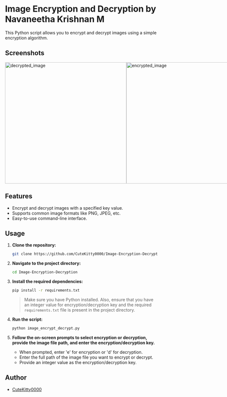 # Image Encryption and Decryption by Navaneetha Krishnan M

This Python script allows you to encrypt and decrypt images using a simple encryption algorithm.

## Screenshots

<div style="display:flex">
  <img src="https://github.com/CuteKitty0000/PRODIGY_CS_02/assets/144705877/f0f15326-6345-480b-b334-f7dd91f67ce0" alt="decrypted_image" width="400"/>
  <img src="https://github.com/CuteKitty0000/PRODIGY_CS_02/assets/144705877/ea632872-68a1-4182-864d-42ba8522586c" alt="encrypted_image" width="400"/>
</div>

## Features

- Encrypt and decrypt images with a specified key value.
- Supports common image formats like PNG, JPEG, etc.
- Easy-to-use command-line interface.

## Usage

1. **Clone the repository:**
   ```bash
   git clone https://github.com/CuteKitty0000/Image-Encryption-Decryption.git
   ```

2. **Navigate to the project directory:**
   ```bash
   cd Image-Encryption-Decryption
   ```

3. **Install the required dependencies:**
   ```bash
   pip install -r requirements.txt
   ```

   > Make sure you have Python installed. Also, ensure that you have an integer value for encryption/decryption key and the required `requirements.txt` file is present in the project directory.

4. **Run the script:**
   ```bash
   python image_encrypt_decrypt.py
   ```

5. **Follow the on-screen prompts to select encryption or decryption, provide the image file path, and enter the encryption/decryption key.**

   - When prompted, enter 'e' for encryption or 'd' for decryption.
   - Enter the full path of the image file you want to encrypt or decrypt.
   - Provide an integer value as the encryption/decryption key.

## Author

- [CuteKitty0000](https://github.com/CuteKitty0000)
